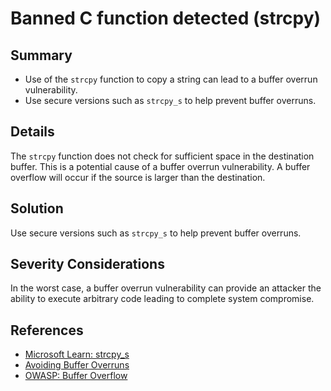 # Banned C function detected (strcpy)

## Summary

-   Use of the `strcpy` function to copy a string can lead to a buffer overrun
    vulnerability.
-   Use secure versions such as `strcpy_s` to help prevent buffer overruns.

## Details

The `strcpy` function does not check for sufficient space in the destination
buffer. This is a potential cause of a buffer overrun vulnerability. A buffer
overflow will occur if the source is larger than the destination.

## Solution

Use secure versions such as `strcpy_s` to help prevent buffer overruns.

## Severity Considerations

In the worst case, a buffer overrun vulnerability can provide an attacker the
ability to execute arbitrary code leading to complete system compromise.

## References

-   [Microsoft Learn: strcpy_s](https://learn.microsoft.com/en-us/cpp/c-runtime-library/reference/strcpy-s-wcscpy-s-mbscpy-s?view=msvc-170)
-   [Avoiding Buffer Overruns](https://learn.microsoft.com/en-us/windows/win32/SecBP/avoiding-buffer-overruns)
-   [OWASP: Buffer Overflow](https://owasp.org/www-community/vulnerabilities/Buffer_Overflow)
